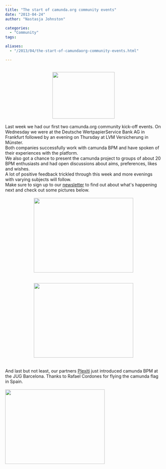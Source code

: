 ```yaml
---
title: "The start of camunda.org community events"
date: "2013-04-24"
author: "Nastasja Johnston"

categories:
  - "Community"
tags: 

aliases:
  - "/2013/04/the-start-of-camundaorg-community-events.html"

---
```


<div>
<br />
<div class="separator" style="clear: both; text-align: center;">
<a href="http://2.bp.blogspot.com/-QEpaHJiZRDs/UXeQf1HMc1I/AAAAAAAAACc/M8dyx9yK5NU/s1600/20130417_210530.jpg" imageanchor="1" style="margin-left: 1em; margin-right: 1em;"><img border="0" height="150" src="http://2.bp.blogspot.com/-QEpaHJiZRDs/UXeQf1HMc1I/AAAAAAAAACc/M8dyx9yK5NU/s200/20130417_210530.jpg" width="200" /></a></div>
<br />
Last week we had our first two camunda.org community kick-off events. On Wednesday we were at the Deutsche WertpapierService Bank AG in Frankfurt followed by an evening on Thursday at LVM Versicherung in Münster.<br />
Both companies successfully work with camunda BPM and have spoken of their experiences with the platform.<br />
We also got a chance to present the camunda project to groups of about 20 BPM enthusiasts and had open discussions about aims, preferences, likes and wishes.<br />
A lot of positive feedback trickled through this week and more evenings with varying subjects will follow.<br />
Make sure to sign up to our <a href="http://www.camunda.org/community/meetings.html" target="_blank">newsletter</a>&nbsp;to find out about what's happening next and check out some pictures below.<br />
<br />
<div class="separator" style="clear: both; text-align: center;">
<a href="http://2.bp.blogspot.com/-0KjU52oF-fw/UXeQi0dD2_I/AAAAAAAAACs/6AoUxfG1zyc/s1600/20130417_193617.jpg" imageanchor="1" style="margin-left: 1em; margin-right: 1em;"><img border="0" height="240" src="http://2.bp.blogspot.com/-0KjU52oF-fw/UXeQi0dD2_I/AAAAAAAAACs/6AoUxfG1zyc/s320/20130417_193617.jpg" width="320" /></a></div>
<br />
<br />
<div class="separator" style="clear: both; text-align: center;">
<a href="http://2.bp.blogspot.com/-M6nrJU3epv4/UXeQh1LGs3I/AAAAAAAAACk/MKFQBzOpkdg/s1600/20130418_193848(0).jpg" imageanchor="1" style="margin-left: 1em; margin-right: 1em;"><img border="0" height="240" src="http://2.bp.blogspot.com/-M6nrJU3epv4/UXeQh1LGs3I/AAAAAAAAACk/MKFQBzOpkdg/s320/20130418_193848(0).jpg" width="320" /></a></div>
<br />
<br />
And last but not least, our partners <a href="http://plexiti.com/" target="_blank">Plexiti</a> just introduced camunda BPM at the JUG Barcelona. Thanks to Rafael Cordones for flying the camunda flag in Spain.<br />
<br />
<img height="240" src="https://pbs.twimg.com/media/BIeiHhXCUAEyOJp.jpg:large" width="320" /><br />
<br />
<br />
</div>